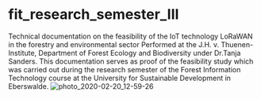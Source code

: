 # fit_research_semester_III
Technical documentation on the feasibility of the IoT technology LoRaWAN in the forestry and environmental sector Performed at the J.H. v. Thuenen-Institute, Department of Forest Ecology and Biodiversity under Dr.Tanja Sanders. This documentation serves as proof of the feasibility study which was carried out during the research semester of the Forest Information Technology course at the University for Sustainable Development in Eberswalde.
![photo_2020-02-20_12-59-26](https://user-images.githubusercontent.com/57041076/75095692-dcbcba00-5597-11ea-809a-1c23fd3a183b.jpg)
